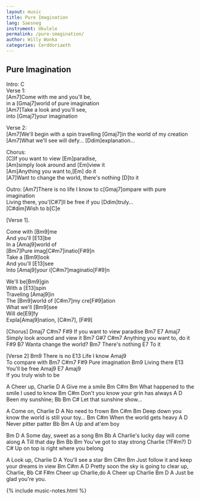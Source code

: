 ```yaml
---
layout: music
title: Pure Imagination
lang: Saesneg
instrument: Ukulele
permalink: /pure-imagination/
author: Willy Wonka
categories: Cerddoriaeth
---
```

## Pure Imagination
Intro: C  
Verse 1:  
[Am7]Come with me and you'll be,  
in a [Gmaj7]world of pure imagination  
[Am7]Take a look and you'll see,  
into [Gmaj7]your imagination  

Verse 2:  
[Am7]We'll begin with a spin travelling
[Gmaj7]in the world of my creation  
[Am7]What we'll see will defy...
[Ddim]explanation...
  
Chorus:  
[C]If you want to view [Em]paradise,  
[Am]simply look around and [Em]view it  
[Am]Anything you want to,[Em] do it  
[A7]Want to change the world, there's nothing [D]to it  
  
Outro:
[Am7]There is no life I know to c[Gmaj7]ompare with pure imagination  
Living there, you'[C#7]ll be free if you [Ddim]truly...  
[C#dim]Wish to b[C]e  


[Verse 1].  
          
Come with [Bm9]me  
And you'll [E13]be  
In a [Amaj9]world of  
[Bm7]Pure imag[C#m7]inatio[F#9]n  
Take a [Bm9]look  
And you'll [E13]see  
Into [Amaj9]your i[C#m7]maginatio[F#9]n 

We'll be[Bm9]gin  
With a [E13]spin  
Traveling [Amaj9]in  
The [Bm9]world of [C#m7]my cre[F#9]ation  
What we'll [Bm9]see  
Will de[E9]fy  
Expla[Amaj9]nation, [C#m7],    [F#9]  

[Chorus]
Dmaj7               C#m7      F#9
If you want to view paradise 
Bm7          E7        Amaj7           
Simply look around and view it 
Bm7          G#7      C#m7
Anything you want to, do it 
F#9              B7
Wanta change the world? 
        Bm7
There's nothing 
E7
To it 

[Verse 2]
         Bm9
There is no 
       E13 
Life I know 
      Amaj9   
To compare with 
Bm7       C#m7   F#9
Pure imagination 
       Bm9
Living there 
          E13
You'll be free 
       Amaj9 E7      Amaj9  
If you truly wish to be







A
Cheer up, Charlie
D         A
Give me a smile
           Bm        C#m                 Bm
What happened to the smile I used to know
Bm                   C#m
Don't you know your grin has always
A        D
Been my sunshine;
Bb        Bm      C#
Let that sunshine show...

A
Come on, Charlie
D               A
No need to frown
     Bm                 C#m                Bm
Deep down you know the world is still your toy...
Bm                  C#m
When the world gets heavy
      A      D
Never pitter patter
Bb      Bm   A
Up and at'em boy

Bm        D          A
Some day, sweet as a song
Bm               Bb           A
Charlie's lucky day will come along
A
Till that day
Bm                  Bb     Bm
You've got to stay strong Charlie
    (?F#m?)    D               C#
Up on top is right where you belong

A
Look up, Charlie
D            A
You'll see a star
     Bm             C#m                Bm
Just follow it and keep your dreams in view
Bm               C#m            A         D
Pretty soon the sky is going to clear up, Charlie,
Bb       C#      F#m
Cheer up Charlie,do
A
Cheer up Charlie
Bm       D          A
Just be glad you're you.


{% include music-notes.html %}